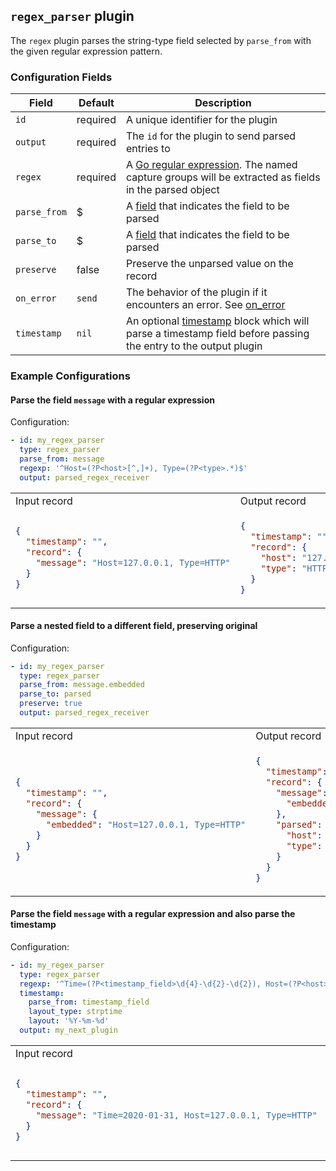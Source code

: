 ## `regex_parser` plugin

The `regex` plugin parses the string-type field selected by `parse_from` with the given regular expression pattern.

### Configuration Fields

| Field        | Default  | Description                                                                                                                                     |
| ---          | ---      | ---                                                                                                                                             |
| `id`         | required | A unique identifier for the plugin                                                                                                              |
| `output`     | required | The `id` for the plugin to send parsed entries to                                                                                               |
| `regex`      | required | A [Go regular expression](https://github.com/google/re2/wiki/Syntax). The named capture groups will be extracted as fields in the parsed object |
| `parse_from` | $        | A [field](/docs/types/field.md) that indicates the field to be parsed                                                                           |
| `parse_to`   | $        | A [field](/docs/types/field.md) that indicates the field to be parsed                                                                           |
| `preserve`   | false    | Preserve the unparsed value on the record                                                                                                       |
| `on_error`   | `send` | The behavior of the plugin if it encounters an error. See [on_error](/docs/types/on_error.md)                                                                     |
| `timestamp`  | `nil`    | An optional [timestamp](/docs/types/timestamp.md) block which will parse a timestamp field before passing the entry to the output plugin        |

### Example Configurations


#### Parse the field `message` with a regular expression

Configuration:
```yaml
- id: my_regex_parser
  type: regex_parser
  parse_from: message
  regexp: '^Host=(?P<host>[^,]+), Type=(?P<type>.*)$'
  output: parsed_regex_receiver
```

<table>
<tr><td> Input record </td> <td> Output record </td></tr>
<tr>
<td>

```json
{
  "timestamp": "",
  "record": {
    "message": "Host=127.0.0.1, Type=HTTP"
  }
}
```

</td>
<td>

```json
{
  "timestamp": "",
  "record": {
    "host": "127.0.0.1",
    "type": "HTTP"
  }
}
```

</td>
</tr>
</table>

#### Parse a nested field to a different field, preserving original

Configuration:
```yaml
- id: my_regex_parser
  type: regex_parser
  parse_from: message.embedded
  parse_to: parsed
  preserve: true
  output: parsed_regex_receiver
```

<table>
<tr><td> Input record </td> <td> Output record </td></tr>
<tr>
<td>

```json
{
  "timestamp": "",
  "record": {
    "message": {
      "embedded": "Host=127.0.0.1, Type=HTTP"
    }
  }
}
```

</td>
<td>

```json
{
  "timestamp": "",
  "record": {
    "message": {
      "embedded": "Host=127.0.0.1, Type=HTTP"
    },
    "parsed": {
      "host": "127.0.0.1",
      "type": "HTTP"
    }
  }
}
```

</td>
</tr>
</table>


#### Parse the field `message` with a regular expression and also parse the timestamp

Configuration:
```yaml
- id: my_regex_parser
  type: regex_parser
  regexp: '^Time=(?P<timestamp_field>\d{4}-\d{2}-\d{2}), Host=(?P<host>[^,]+)'
  timestamp:
    parse_from: timestamp_field
    layout_type: strptime
    layout: '%Y-%m-%d'
  output: my_next_plugin
```

<table>
<tr><td> Input record </td> <td> Output record </td></tr>
<tr>
<td>

```json
{
  "timestamp": "",
  "record": {
    "message": "Time=2020-01-31, Host=127.0.0.1, Type=HTTP"
  }
}
```

</td>
<td>

```json
{
  "timestamp": "2020-01-31T00:00:00-00:00",
  "record": {
    "host": "127.0.0.1",
    "type": "HTTP"
  }
}
```

</td>
</tr>
</table>




